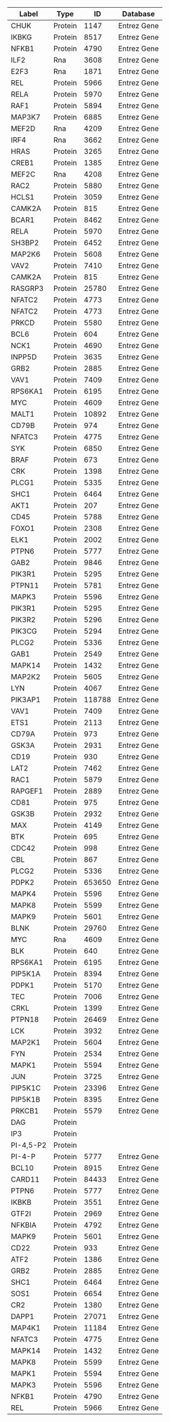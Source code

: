 | Label | Type | ID | Database |
| ---- | ---- | ---- | ---- |
|CHUK | Protein | 1147 | Entrez Gene |
|IKBKG | Protein | 8517 | Entrez Gene |
|NFKB1 | Protein | 4790 | Entrez Gene |
|ILF2 | Rna | 3608 | Entrez Gene |
|E2F3 | Rna | 1871 | Entrez Gene |
|REL | Protein | 5966 | Entrez Gene |
|RELA | Protein | 5970 | Entrez Gene |
|RAF1 | Protein | 5894 | Entrez Gene |
|MAP3K7 | Protein | 6885 | Entrez Gene |
|MEF2D | Rna | 4209 | Entrez Gene |
|IRF4 | Rna | 3662 | Entrez Gene |
|HRAS | Protein | 3265 | Entrez Gene |
|CREB1 | Protein | 1385 | Entrez Gene |
|MEF2C | Rna | 4208 | Entrez Gene |
|RAC2 | Protein | 5880 | Entrez Gene |
|HCLS1 | Protein | 3059 | Entrez Gene |
|CAMK2A | Protein | 815 | Entrez Gene |
|BCAR1 | Protein | 8462 | Entrez Gene |
|RELA | Protein | 5970 | Entrez Gene |
|SH3BP2 | Protein | 6452 | Entrez Gene |
|MAP2K6 | Protein | 5608 | Entrez Gene |
|VAV2 | Protein | 7410 | Entrez Gene |
|CAMK2A | Protein | 815 | Entrez Gene |
|RASGRP3 | Protein | 25780 | Entrez Gene |
|NFATC2 | Protein | 4773 | Entrez Gene |
|NFATC2 | Protein | 4773 | Entrez Gene |
|PRKCD | Protein | 5580 | Entrez Gene |
|BCL6 | Protein | 604 | Entrez Gene |
|NCK1 | Protein | 4690 | Entrez Gene |
|INPP5D | Protein | 3635 | Entrez Gene |
|GRB2 | Protein | 2885 | Entrez Gene |
|VAV1 | Protein | 7409 | Entrez Gene |
|RPS6KA1 | Protein | 6195 | Entrez Gene |
|MYC | Protein | 4609 | Entrez Gene |
|MALT1 | Protein | 10892 | Entrez Gene |
|CD79B | Protein | 974 | Entrez Gene |
|NFATC3 | Protein | 4775 | Entrez Gene |
|SYK | Protein | 6850 | Entrez Gene |
|BRAF | Protein | 673 | Entrez Gene |
|CRK | Protein | 1398 | Entrez Gene |
|PLCG1 | Protein | 5335 | Entrez Gene |
|SHC1 | Protein | 6464 | Entrez Gene |
|AKT1 | Protein | 207 | Entrez Gene |
|CD45 | Protein | 5788 | Entrez Gene |
|FOXO1 | Protein | 2308 | Entrez Gene |
|ELK1 | Protein | 2002 | Entrez Gene |
|PTPN6 | Protein | 5777 | Entrez Gene |
|GAB2 | Protein | 9846 | Entrez Gene |
|PIK3R1 | Protein | 5295 | Entrez Gene |
|PTPN11 | Protein | 5781 | Entrez Gene |
|MAPK3 | Protein | 5596 | Entrez Gene |
|PIK3R1 | Protein | 5295 | Entrez Gene |
|PIK3R2 | Protein | 5296 | Entrez Gene |
|PIK3CG | Protein | 5294 | Entrez Gene |
|PLCG2 | Protein | 5336 | Entrez Gene |
|GAB1 | Protein | 2549 | Entrez Gene |
|MAPK14 | Protein | 1432 | Entrez Gene |
|MAP2K2 | Protein | 5605 | Entrez Gene |
|LYN | Protein | 4067 | Entrez Gene |
|PIK3AP1 | Protein | 118788 | Entrez Gene |
|VAV1 | Protein | 7409 | Entrez Gene |
|ETS1 | Protein | 2113 | Entrez Gene |
|CD79A | Protein | 973 | Entrez Gene |
|GSK3A | Protein | 2931 | Entrez Gene |
|CD19 | Protein | 930 | Entrez Gene |
|LAT2 | Protein | 7462 | Entrez Gene |
|RAC1 | Protein | 5879 | Entrez Gene |
|RAPGEF1 | Protein | 2889 | Entrez Gene |
|CD81 | Protein | 975 | Entrez Gene |
|GSK3B | Protein | 2932 | Entrez Gene |
|MAX | Protein | 4149 | Entrez Gene |
|BTK | Protein | 695 | Entrez Gene |
|CDC42 | Protein | 998 | Entrez Gene |
|CBL | Protein | 867 | Entrez Gene |
|PLCG2 | Protein | 5336 | Entrez Gene |
|PDPK2 | Protein | 653650 | Entrez Gene |
|MAPK4 | Protein | 5596 | Entrez Gene |
|MAPK8 | Protein | 5599 | Entrez Gene |
|MAPK9 | Protein | 5601 | Entrez Gene |
|BLNK | Protein | 29760 | Entrez Gene |
|MYC | Rna | 4609 | Entrez Gene |
|BLK | Protein | 640 | Entrez Gene |
|RPS6KA1 | Protein | 6195 | Entrez Gene |
|PIP5K1A | Protein | 8394 | Entrez Gene |
|PDPK1 | Protein | 5170 | Entrez Gene |
|TEC | Protein | 7006 | Entrez Gene |
|CRKL | Protein | 1399 | Entrez Gene |
|PTPN18 | Protein | 26469 | Entrez Gene |
|LCK | Protein | 3932 | Entrez Gene |
|MAP2K1 | Protein | 5604 | Entrez Gene |
|FYN | Protein | 2534 | Entrez Gene |
|MAPK1 | Protein | 5594 | Entrez Gene |
|JUN | Protein | 3725 | Entrez Gene |
|PIP5K1C | Protein | 23396 | Entrez Gene |
|PIP5K1B | Protein | 8395 | Entrez Gene |
|PRKCB1 | Protein | 5579 | Entrez Gene |
|DAG | Protein |  |  |
|IP3 | Protein |  |  |
|PI-4,5-P2 | Protein |  |  |
|PI-4-P | Protein | 5777 | Entrez Gene |
|BCL10 | Protein | 8915 | Entrez Gene |
|CARD11 | Protein | 84433 | Entrez Gene |
|PTPN6 | Protein | 5777 | Entrez Gene |
|IKBKB | Protein | 3551 | Entrez Gene |
|GTF2I | Protein | 2969 | Entrez Gene |
|NFKBIA | Protein | 4792 | Entrez Gene |
|MAPK9 | Protein | 5601 | Entrez Gene |
|CD22 | Protein | 933 | Entrez Gene |
|ATF2 | Protein | 1386 | Entrez Gene |
|GRB2 | Protein | 2885 | Entrez Gene |
|SHC1 | Protein | 6464 | Entrez Gene |
|SOS1 | Protein | 6654 | Entrez Gene |
|CR2 | Protein | 1380 | Entrez Gene |
|DAPP1 | Protein | 27071 | Entrez Gene |
|MAP4K1 | Protein | 11184 | Entrez Gene |
|NFATC3 | Protein | 4775 | Entrez Gene |
|MAPK14 | Protein | 1432 | Entrez Gene |
|MAPK8 | Protein | 5599 | Entrez Gene |
|MAPK1 | Protein | 5594 | Entrez Gene |
|MAPK3 | Protein | 5596 | Entrez Gene |
|NFKB1 | Protein | 4790 | Entrez Gene |
|REL | Protein | 5966 | Entrez Gene |
